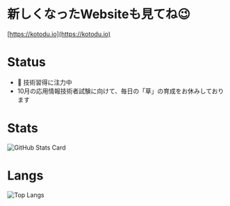 # 新しくなったWebsiteも見てね😉
[https://kotodu.io](https://kotodu.io)

# Status
- 🌱 技術習得に注力中
- 10月の応用情報技術者試験に向けて、毎日の「草」の育成をお休みしております

# Stats
![GitHub Stats Card](https://github-readme-stats.vercel.app/api?username=kotodu&show_icons=true&count_private=true&theme=vue)

# Langs
![Top Langs](https://github-readme-stats.vercel.app/api/top-langs/?username=kotodu&layout=compact)